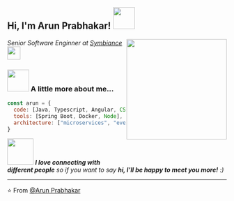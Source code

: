 <h2> Hi, I'm Arun Prabhakar! <img src="https://media.giphy.com/media/Wj7lNjMNDxSmc/giphy.gif" width="50"></h2>
<img align='right' src="https://media.giphy.com/media/du3J3cXyzhj75IOgvA/giphy.gif" width="230">
<p><em>Senior Software Enginner at <a href="http://www.symbiance.com">Symbiance </a><img src="https://media.giphy.com/media/WUlplcMpOCEmTGBtBW/giphy.gif" width="30"></br>
</em></p>

### <img src="https://media.giphy.com/media/VgCDAzcKvsR6OM0uWg/giphy.gif" width="50"> A little more about me...  

```javascript
const arun = {
  code: [Java, Typescript, Angular, CSS, HTML,JavaScript],
  tools: [Spring Boot, Docker, Node],
  architecture: ["microservices", "event-driven", "design system pattern"],
}
```

<img src="https://media.giphy.com/media/LnQjpWaON8nhr21vNW/giphy.gif" width="60"> <em><b>I love connecting with different people</b> so if you want to say <b>hi, I'll be happy to meet you more!</b> :)</em>

---

⭐️ From [@Arun Prabhakar](https://github.com/arun-prabhakar)
